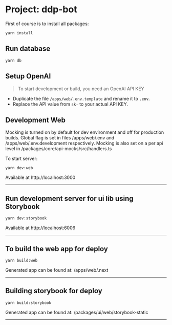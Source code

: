 # Project: ddp-bot

First of course is to install all packages:

`yarn install`

## Run database

`yarn db`

## Setup OpenAI

> To start development or build, you need an OpenAI API KEY

- Duplicate the file `/apps/web/.env.template` and rename it to `.env`.
- Replace the API value from `sk-` to your actual API KEY.

## Development Web

Mocking is turned on by default for dev environment and off for production builds. Global flag is set in files /apps/web/.env and /apps/web/.env.development respectively. Mocking is also set on a per api level in /packages/core/api-mocks/src/handlers.ts

To start server:

`yarn dev:web`

Available at http://localhost:3000

---

## Run development server for ui lib using Storybook

`yarn dev:storybook`

Available at http://localhost:6006

---

## To build the web app for deploy

`yarn build:web`

Generated app can be found at: /apps/web/.next

---

## Building storybook for deploy

`yarn build:storybook`

Generated app can be found at: /packages/ui/web/storybook-static

---
